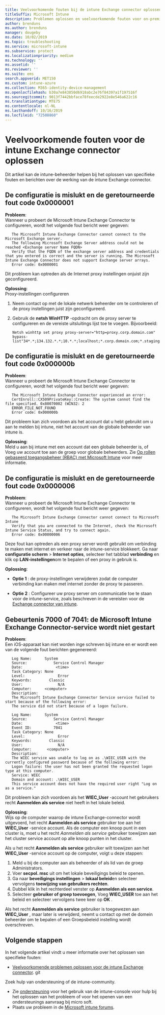 ```yaml
---
title: Veelvoorkomende fouten bij de intune Exchange connector oplossen
titleSuffix: Microsoft Intune
description: Problemen oplossen en veelvoorkomende fouten voor on-premises Microsoft Intune Exchange Connector oplossen
author: brenduns
ms.author: brenduns
manager: dougeby
ms.date: 10/02/2019
ms.topic: troubleshooting
ms.service: microsoft-intune
ms.subservice: protect
ms.localizationpriority: medium
ms.technology: ''
ms.assetid: ''
ms.reviewer: ''
ms.suite: ems
search.appverid: MET150
ms.custom: intune-azure
ms.collection: M365-identity-device-management
ms.openlocfilehash: b30a7e843850d6918abc2e76f84397a1f197516f
ms.sourcegitcommit: 9013f7442bbface78feecde2922e8e546a622c16
ms.translationtype: MTE75
ms.contentlocale: nl-NL
ms.lasthandoff: 10/16/2019
ms.locfileid: "72508860"
---
```

# <a name="resolve-common-errors-for-the-intune-exchange-connector"></a>Veelvoorkomende fouten voor de intune Exchange connector oplossen

Dit artikel kan de intune-beheerder helpen bij het oplossen van specifieke fouten en berichten over de werking van de intune Exchange connector.  

## <a name="configuration-failed-and-returned-error-code-0x0000001"></a>De configuratie is mislukt en de geretourneerde fout code 0x0000001

**Probleem**:  
Wanneer u probeert de Microsoft Intune Exchange Connector te configureren, wordt het volgende fout bericht weer gegeven:

```
   The Microsoft Intune Exchange Connector cannot connect to the Microsoft Exchange server.  
   The following Microsoft Exchange Server address could not be reached <Exchange server Name FQDN>  
   Verify that the FQDN of the exchange server address and credentials that you entered is correct and the server is running. The Microsoft Intune Exchange Connector does not support Exchange server arrays.  
   Error code: 0x0000001  
```

Dit probleem kan optreden als de Internet proxy instellingen onjuist zijn geconfigureerd.

**Oplossing**:  
Proxy-instellingen configureren
1. Neem contact op met de lokale netwerk beheerder om te controleren of de proxy instellingen juist zijn geconfigureerd. 
2. Gebruik de **netsh WinHTTP** -opdracht om de proxy server te configureren en de vereiste uitsluitings lijst toe te voegen. Bijvoorbeeld:  

   ```
   Netsh winhttp set proxy proxy-server="http=proxy.corp.domain.com" bypass-list"34*.*;134.132.*.*;10.*.*;localhost;*.corp.domain.com;*.staging.domain.com"
   ```

## <a name="configuration-failed-and-returned-error-code-0x000000b"></a>De configuratie is mislukt en de geretourneerde fout code 0x000000b   

**Probleem**:  
Wanneer u probeert de Microsoft Intune Exchange Connector te configureren, wordt het volgende fout bericht weer gegeven:  

```
   The Microsoft Intune Exchange Connector experienced an error:  
   CertEnroll::CX509PrivateKey::Create: The system cannot find the file specified. 0x80070002 (WIN32: 2  
   ERROR_FILE_NOT_FOUND  
   Error code: 0x000000b  
```
Dit probleem kan zich voordoen als het account dat u hebt gebruikt om u aan te melden bij intune, niet het account van de globale beheerder van intune is.

**Oplossing**:  
Meld u aan bij intune met een account dat een globale beheerder is, of Voeg uw account toe aan de groep voor globale beheerders. Zie [Op rollen gebaseerd toegangsbeheer (RBAC) met Microsoft Intune](../fundamentals/role-based-access-control.md) voor meer informatie.

## <a name="configuration-failed-and-returned-error-code-0x0000006"></a>De configuratie is mislukt en de geretourneerde fout code 0x0000006

**Probleem**:  
Wanneer u probeert de Microsoft Intune Exchange Connector te configureren, wordt het volgende fout bericht weer gegeven:  

```  
   The Microsoft Intune Exchange Connector cannot connect to Microsoft Intune  
   Verify that you are connected to the Internet, check the Microsoft Intune Service Status, and try to connect again.  
   Error code: 0x00000006  
```  
Deze fout kan optreden als een proxy server wordt gebruikt om verbinding te maken met internet en verkeer naar de intune-service blokkeert. Ga naar **configuratie scherm**  > **Internet opties**, selecteer het tabblad **verbinding** en klik op **LAN-instellingen**om te bepalen of een proxy in gebruik is.

**Oplossing**:  

- **Optie 1** : de proxy-instellingen verwijderen zodat de computer verbinding kan maken met internet zonder de proxy te passeren.  

- **Optie 2** : Configureer uw proxy server om communicatie toe te staan voor de intune-service, zoals beschreven in de vereisten voor de [Exchange connector van intune](exchange-connector-install.md#intune-exchange-connector-requirements).



## <a name="event-7000-or-7041-microsoft-intune-exchange-connector-service-wont-start"></a>Gebeurtenis 7000 of 7041: de Microsoft Intune Exchange Connector-service wordt niet gestart

**Probleem**:  
Een iOS-apparaat kan niet worden inge schreven bij intune en er wordt een van de volgende fout berichten gegenereerd:  

```  
   Log Name:      System
   Source:            Service Control Manager
   Date:               <time>
   Task Category: None
   Level:               Error
   Keywords:        Classic
   User:                N/A
   Computer:      <computer>
   Description:
   The Microsoft Intune Exchange Connector Service service failed to start because of the following error:  
   The service did not start because of a logon failure.
```  

```  
   Log Name:      System
   Source:            Service Control Manager
   Date:               <time>
   Event ID:          7041
   Task Category: None
   Level:               Error   
   Keywords:        Classic
   User:                N/A
   Computer:       <computer>
   Description:
   The WIEC service was unable to log on as .\WIEC_USER with the currently configured password because of the following error:
   Logon failure: the user has not been granted the requested logon type at this computer.
   Service: WIEC
   Domain and account: .\WIEC_USER
   This service account does not have the required user right "Log on as a service."  
```
Dit probleem kan zich voordoen als het **WIEC_User** -account het gebruikers recht **Aanmelden als service** niet heeft in het lokale beleid.

**Oplossing**:  
Wijs op de computer waarop de intune Exchange-connector wordt uitgevoerd, het recht **Aanmelden als service** gebruiker toe aan het **WIEC_User** -service account. Als de computer een knoop punt in een cluster is, moet u het recht *Aanmelden als service* gebruiker toewijzen aan het cluster service account op alle knoop punten in het cluster.  

Als u het recht **Aanmelden als service** gebruiker wilt toewijzen aan het **WIEC_User** -service account op de computer, volgt u deze stappen:

1. Meld u bij de computer aan als beheerder of als lid van de groep Administrators.
2. Voer **secpol. msc** uit om het lokale beveiligings beleid te openen.
3. Ga naar **beveiligings instellingen**  > **lokaal beleid**en selecteer vervolgens **toewijzing van gebruikers rechten**.
4. Dubbel klik in het rechterdeel venster op **Aanmelden als een service**.
5. Selecteer **gebruiker of groep toevoegen**, Voeg **WIEC_USER** toe aan het beleid en selecteer vervolgens twee keer op **OK** .

Als het recht **Aanmelden als service** gebruiker is toegewezen aan **WIEC_User** , maar later is verwijderd, neemt u contact op met de domein beheerder om te bepalen of een Groepsbeleid instelling wordt overschreven.  

## <a name="next-steps"></a>Volgende stappen  

In het volgende artikel vindt u meer informatie over het oplossen van specifieke fouten:
- [Veelvoorkomende problemen oplossen voor de intune Exchange connector](troubleshoot-exchange-connector-common-problems.md). git 

Zoek hulp van ondersteuning of de intune-community.
- Zie [ondersteuning](../fundamentals/get-support.md) voor het gebruik van de intune-console voor hulp bij het oplossen van het probleem of voor het openen van een ondersteunings aanvraag bij micro soft. 
- Plaats uw probleem in de [Microsoft intune forums](https://social.technet.microsoft.com/Forums/en-US/home?forum=microsoftintuneprod).  
